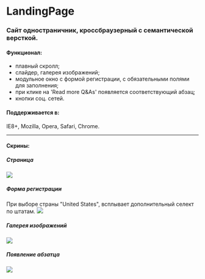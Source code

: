 LandingPage
=============

### Сайт одностраничник, кроссбраузерный с семантической версткой.


#### Функционал:

- плавный скролл;
- слайдер, галерея изображений;
- модульное окно с формой регистрации, с обязательными полями для заполнения;
- при клике на 'Read more Q&As' появляется соответствующий абзац;
- кнопки соц. сетей. 

#### Поддерживается в:
IE8+, Mozilla, Opera, Safari, Chrome.
 
***

#### Скрины:

##### Страница
![](http://oi60.tinypic.com/1ymkac.jpg)

##### Форма регистрации
При выборе страны "United States", всплывает дополнительный селект по штатам.
![](http://oi59.tinypic.com/33uem4x.jpg)

##### Галерея изображений
![](http://oi59.tinypic.com/14ltuv9.jpg)

##### Появление абзатца 
![](http://oi57.tinypic.com/sb3rmh.jpg)